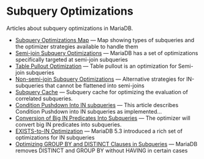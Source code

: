 # Subquery Optimizations

Articles about subquery optimizations in MariaDB.

- [Subquery Optimizations Map](/replication/optimization-and-tuning/query-optimizations/subquery-optimizations/subquery-optimizations-map/) — Map showing types of subqueries and the optimizer strategies available to handle them
- [Semi-join Subquery Optimizations](/replication/optimization-and-tuning/query-optimizations/subquery-optimizations/semi-join-subquery-optimizations/) — MariaDB has a set of optimizations specifically targeted at semi-join subqueries
- [Table Pullout Optimization](/replication/optimization-and-tuning/query-optimizations/subquery-optimizations/table-pullout-optimization/) — Table pullout is an optimization for Semi-join subqueries
- [Non-semi-join Subquery Optimizations](/replication/optimization-and-tuning/query-optimizations/subquery-optimizations/non-semi-join-subquery-optimizations/) — Alternative strategies for IN-subqueries that cannot be flattened into semi-joins
- [Subquery Cache](/replication/optimization-and-tuning/query-optimizations/subquery-optimizations/subquery-cache/) — Subquery cache for optimizing the evaluation of correlated subqueries.
- [Condition Pushdown Into IN subqueries](/replication/optimization-and-tuning/query-optimizations/subquery-optimizations/condition-pushdown-into-in-subqueries/) — This article describes Condition Pushdown into IN subqueries as implemented...
- [Conversion of Big IN Predicates Into Subqueries](/replication/optimization-and-tuning/query-optimizations/subquery-optimizations/conversion-of-big-in-predicates-into-subqueries/) — The optimizer will convert big IN predicates into subqueries.
- [EXISTS-to-IN Optimization](/replication/optimization-and-tuning/query-optimizations/subquery-optimizations/exists-to-in-optimization/) — MariaDB 5.3 introduced a rich set of optimizations for IN subqueries
- [Optimizing GROUP BY and DISTINCT Clauses in Subqueries](/replication/optimization-and-tuning/query-optimizations/subquery-optimizations/optimizing-group-by/) — MariaDB removes DISTINCT and GROUP BY without HAVING in certain cases